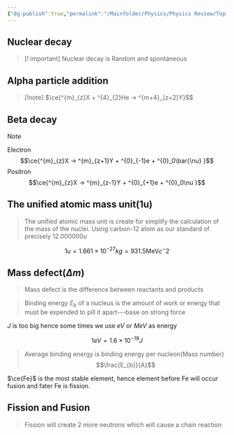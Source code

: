 ```yaml
---
{"dg-publish":true,"permalink":"/Mainfolder/Physics/Physics Review/Topics/Nuclear reactions/"}
---
```


## Nuclear decay
>[! important] 
>Nuclear decay is Random and spontaneous 
## Alpha particle addition
>[!note] $\ce{^{m}_{z}X + ^{4}_{2}He -> ^{m+4}_{z+2}Y}$$

## Beta decay
>[!note] 
>Electron
>$$\ce{^{m}_{z}X -> ^{m}_{z+1}Y + ^{0}_{-1}e + ^{0}_0\bar{\nu} }$$
Positron
$$\ce{^{m}_{z}X -> ^{m}_{z-1}Y + ^{0}_{+1}e + ^{0}_0\nu }$$
## The unified atomic mass unit(1u)
>The unified atomic mass unit is create for simplify the calculation of the mass of the nuclei. Using carbon-12 atom as our standard of precisely 12.000000$u$

$$1u=1.661\times 10^{-27}kg=931.5 \text{MeV}c^-2$$
## Mass defect($\Delta m$)
> Mass defect is the difference between reactants and products

>Binding energy $E_b$ of a nucleus is the amount of work or energy that must be expended to pill it apart---base on strong force

$J$ is too big hence some times we use $eV$ or $MeV$ as energy

$$1eV=1.6\times 10^{-19}J$$
 >Average binding energy is binding energy per nucleon(Mass number) $$\frac{E_{b}}{A}$$
 
 $\ce{Fe}$ is the most stable element, hence element before Fe will occur fusion and fater Fe is fission.
 ## Fission and Fusion
 >Fission will create 2 more neutrons which will cause a chain reaction
 
 
